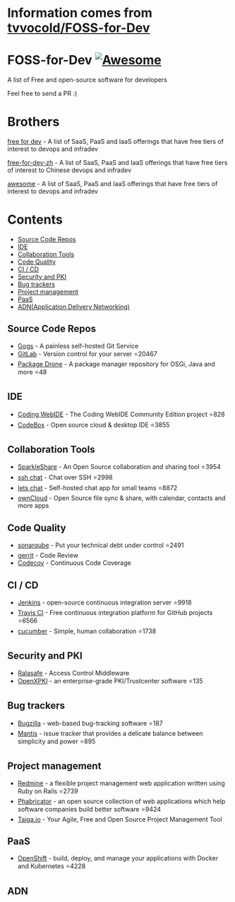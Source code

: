 # Information comes from [tvvocold/FOSS-for-Dev](https://github.com/tvvocold/FOSS-for-Dev)
# FOSS-for-Dev  [![Awesome](https://cdn.rawgit.com/sindresorhus/awesome/d7305f38d29fed78fa85652e3a63e154dd8e8829/media/badge.svg)](https://github.com/sindresorhus/awesome)
A list of Free and open-source software for developers

 
Feel free to send a PR :)
# Brothers
[free for dev](https://github.com/ripienaar/free-for-dev) - A list of SaaS, PaaS and IaaS offerings that have free tiers of interest to devops and infradev

[free-for-dev-zh](https://github.com/qinghuaiorg/free-for-dev-zh) - A list of SaaS, PaaS and IaaS offerings that have free tiers of interest to Chinese devops and infradev

[awesome](https://github.com/sindresorhus/awesome) - A list of SaaS, PaaS and IaaS offerings that have free tiers of interest to devops and infradev


# Contents
   * [Source Code Repos](#source-code-repos)
   * [IDE](#ide)
   * [Collaboration Tools](#collaboration-tools)
   * [Code Quality](#code-quality)
   * [CI / CD](#ci--cd)
   * [Security and PKI](#security-and-pki)
   * [Bug trackers](#bug-trackers)
   * [Project management](#project-management)
   * [PaaS](#paas)
   * [ADN(Application Delivery Networking)](#adn)


## Source Code Repos 

 * [Gogs](https://github.com/gogits/gogs)  - A painless self-hosted Git Service 
 * [GitLab](https://github.com/gitlabhq/gitlabhq) - Version control for your server :star:20467
 * [Package Drone](https://github.com/eclipse/packagedrone) - A package manager repository for OSGi, Java and more :star:48


## IDE 

 * [Coding WebIDE](https://github.com/Coding/WebIDE) - The Coding WebIDE Community Edition project :star:828
 * [CodeBox](https://github.com/CodeboxIDE/codebox) - Open source cloud & desktop IDE :star:3855


## Collaboration Tools

 * [SparkleShare](https://github.com/hbons/SparkleShare) - An Open Source collaboration and sharing tool :star:3954
 * [ssh chat](https://github.com/shazow/ssh-chat) - Chat over SSH  :star:2998
 * [lets chat](https://github.com/sdelements/lets-chat) - Self-hosted chat app for small teams :star:8872
 * [ownCloud](https://owncloud.org) - Open Source file sync & share, with calendar, contacts and more apps

## Code Quality

 * [sonarqube](https://github.com/SonarSource/sonarqube) - Put your technical debt under control :star:2491
 * [gerrit](https://gerrit.googlesource.com/) - Code Review
 * [Codecov](https://codecov.io/) - Continuous Code Coverage


## CI / CD

 * [Jenkins](https://github.com/jenkinsci/jenkins) - open-source continuous integration server :star:9918
 * [Travis CI](https://github.com/travis-ci/travis-ci) - Free continuous integration platform for GitHub projects :star:6566
 * [cucumber](https://github.com/cucumber/cucumber) - Simple, human collaboration  :star:1738


## Security and PKI

 * [Ralasafe](http://sourceforge.net/projects/ralasafe/) - Access Control Middleware
 * [OpenXPKI](https://github.com/openxpki/openxpki) - an enterprise-grade PKI/Trustcenter software :star:135


## Bug trackers

* [Bugzilla](https://github.com/bugzilla/bugzilla) - web-based bug-tracking software :star:187
* [Mantis](https://github.com/mantisbt/mantisbt) - issue tracker that provides a delicate balance between simplicity and power :star:895


## Project management
* [Redmine](https://github.com/redmine/redmine) - a flexible project management web application written using Ruby on Rails :star:2739
* [Phabricator](https://github.com/phacility/phabricator) - an open source collection of web applications which help software companies build better software :star:9424
* [Taiga.io](https://github.com/taigaio) - Your Agile, Free and Open Source Project Management Tool

## PaaS

 * [OpenShift](https://github.com/openshift/origin) - build, deploy, and manage your applications with Docker and Kubernetes :star:4228

## ADN 
  
 

